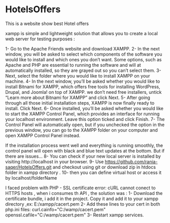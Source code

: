 # HotelsOffers
This is a website  show  best Hotel offers 

xampp is simple and lightweight solution that allows you to create a local web server for testing purposes :

1- Go to the Apache Friends website and download XAMPP.
2- In the next window, you will be asked to select which components of the software you would like to 
   install and which ones you don’t want. Some options, such as Apache and PHP are essential to running the
   software and will at automatically installed, so they are grayed out so you can’t select them.
3- Next, select the folder where you would like to install XAMPP on your machine.
4- In the next window, you’ll be asked whether you would like to install Bitnami for XAMPP, which offers free tools for installing WordPress, Drupal, and Joomla! on top of XAMPP.
   we don’t need free installers, untick “Learn more about Bitnami for XAMPP” and click Next.
5- After going through all those initial installation steps, XAMPP is now finally ready to install. Click Next.
6- Once installed, you’ll be asked whether you would like to start the XAMPP Control Panel, which provides an interface for running your localhost environment. Leave this option ticked and click Finish.
7- The Control Panel will automatically open, but if you unchecked the option in the previous window, you can go to the XAMPP folder on your computer and open XAMPP Control Panel instead.

If the installation process went well and everything is running smoothly, the control panel will open with black and blue text updates at the bottom. But if there are issues…
8- You can check if your new local server is installed by visiting http://localhost in your browser.
9- Use https://github.com/rania-saqer/HotelsOffers.git and checkout using git or download zip in htdocs folder in xampp directory .
10- then you can define virtual host  or access it by localhost/folderName 

I faced problem with  PHP - SSL certificate error:  cURL cannot conect to HTTPS hosts , when i consumes th API ,
the solution was :
1- Download the certificate bundle, i add it in the project. Copy it and add it to your xampp directory ,ex: E:/xampp/cacert.pem 
2- Add these lines to your cert in both php.ini files:
   curl.cainfo="C:/wamp/cacert.pem"
   openssl.cafile="C:/wamp/cacert.pem"
3- Restart xampp services.

 

